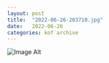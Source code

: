 ```yaml
---
layout:	post
title:	"2022-06-26-203710.jpg"
date:	2022-06-26
categories:	kof archive
---
```


![Image Alt](https://k0f.github.io/assets/2022-06-26-203710.jpg)